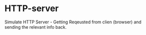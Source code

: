 # HTTP-server
Simulate HTTP Server - Getting Reqeusted from clien (browser) and sending the relevant info back.

